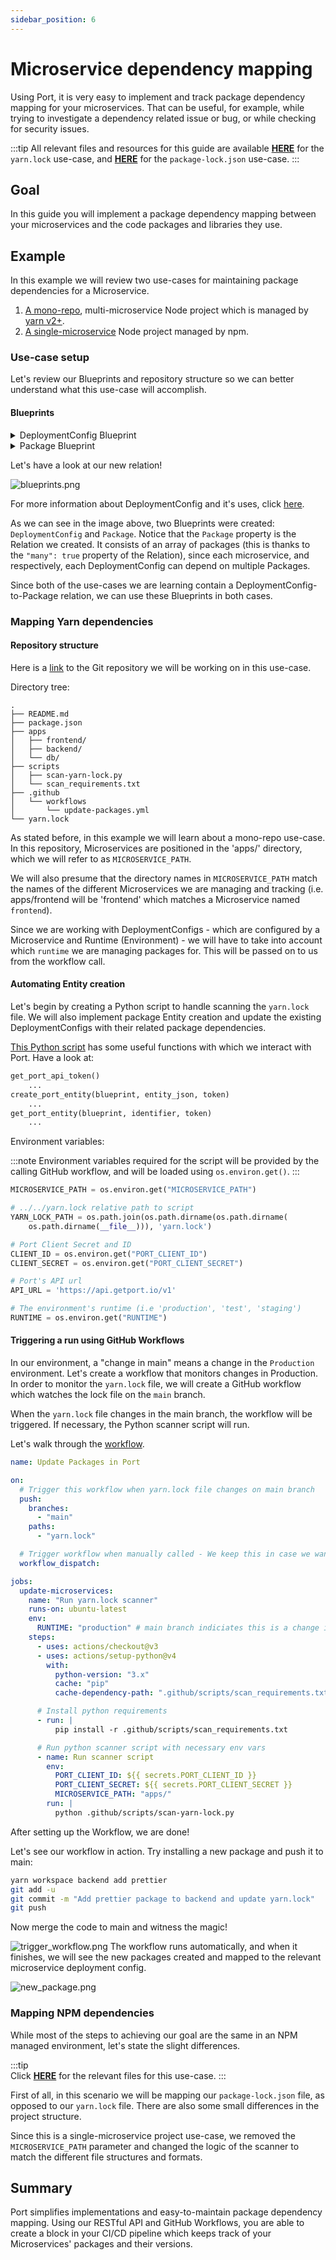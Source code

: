 ```yaml
---
sidebar_position: 6
---
```


# Microservice dependency mapping

Using Port, it is very easy to implement and track package dependency mapping for your microservices. That can be useful, for example, while trying to investigate a dependency related issue or bug, or while checking for security issues.

:::tip
All relevant files and resources for this guide are available [**HERE**](https://github.com/port-labs/demo-node-project) for the `yarn.lock` use-case, and [**HERE**](https://github.com/port-labs/demo-node-poject-npm) for the `package-lock.json` use-case.
:::

## Goal

In this guide you will implement a package dependency mapping between your microservices and the code packages and libraries they use.

## Example

In this example we will review two use-cases for maintaining package dependencies for a Microservice.

1. [A mono-repo](#mapping-yarn-dependencies), multi-microservice Node project which is managed by [yarn v2+](https://yarnpkg.com/getting-started).
2. [A single-microservice](#mapping-npm-dependencies) Node project managed by npm.

### Use-case setup

Let's review our Blueprints and repository structure so we can better understand what this use-case will accomplish.

#### Blueprints

<details>
<summary>DeploymentConfig Blueprint</summary>

Please notice the 'relations' seciton at the bottom of the Blueprint

```json showLineNumbers
{
  "identifier": "DeploymentConfig",
  "title": "Deployment Config",
  "icon": "Service",
  "schema": {
    "properties": {
      "locked": {
        "type": "boolean",
        "title": "Locked",
        "default": false,
        "description": "Are deployments currently allowed for this configuration",
        "icon": "Lock"
      },
      "deploymentName": {
        "type": "string",
        "title": "Deployment Name"
      }
    },
    "required": []
  },
  "mirrorProperties": {},
  "formulaProperties": {},
  "relations": {
    "package": {
      "title": "Package",
      "target": "Package",
      "required": false,
      "many": true
    }
  }
}
```

</details>

<details>
<summary>Package Blueprint</summary>

```json showLineNumbers
{
  "identifier": "Package",
  "title": "Package",
  "icon": "Package",
  "schema": {
    "properties": {
      "version": {
        "title": "Version",
        "type": "string"
      },
      "inHouse": {
        "title": "In-House?",
        "type": "boolean"
      }
    },
    "required": ["version"]
  },
  "mirrorProperties": {},
  "formulaProperties": {},
  "relations": {}
}
```

</details>

Let's have a look at our new relation!

![blueprints.png](../../static/img/complete-use-cases/microservice-dependency/blueprints.png)

For more information about DeploymentConfig and it's uses, click [here](./software-catalog#deployment-config-bp).

As we can see in the image above, two Blueprints were created: `DeploymentConfig` and `Package`. Notice that the `Package` property is the Relation we created. It consists of an array of packages (this is thanks to the `"many": true` property of the Relation), since each microservice, and respectively, each DeploymentConfig can depend on multiple Packages.

Since both of the use-cases we are learning contain a DeploymentConfig-to-Package relation, we can use these Blueprints in both cases.

### Mapping Yarn dependencies

#### Repository structure

Here is a [link](https://github.com/port-labs/demo-node-project) to the Git repository we will be working on in this use-case.

Directory tree:

```showLineNumbers
.
├── README.md
├── package.json
├── apps
│   ├── frontend/
│   ├── backend/
│   └── db/
├── scripts
│   ├── scan-yarn-lock.py
│   └── scan_requirements.txt
├── .github
│   └── workflows
│       └── update-packages.yml
└── yarn.lock
```

As stated before, in this example we will learn about a mono-repo use-case. In this repository, Microservices are positioned in the 'apps/' directory, which we will refer to as `MICROSERVICE_PATH`.

We will also presume that the directory names in `MICROSERVICE_PATH` match the names of the different Microservices we are managing and tracking (i.e. apps/frontend will be 'frontend' which matches a Microservice named `frontend`).

Since we are working with DeploymentConfigs - which are configured by a Microservice and Runtime (Environment) - we will have to take into account which `runtime` we are managing packages for. This will be passed on to us from the workflow call.

#### Automating Entity creation

Let's begin by creating a Python script to handle scanning the `yarn.lock` file. We will also implement package Entity creation and update the existing DeploymentConfigs with their related package dependencies.

[This Python script](https://github.com/port-labs/demo-node-project/blob/main/scripts/scan-yarn-lock.py) has some useful functions with which we interact with Port.
Have a look at:

```python
get_port_api_token()
    ...
create_port_entity(blueprint, entity_json, token)
    ...
get_port_entity(blueprint, identifier, token)
    ...
```

Environment variables:

:::note
Environment variables required for the script will be provided by the calling GitHub workflow, and will be loaded using `os.environ.get()`.
:::

```python showLineNumbers
MICROSERVICE_PATH = os.environ.get("MICROSERVICE_PATH")

# ../../yarn.lock relative path to script
YARN_LOCK_PATH = os.path.join(os.path.dirname(os.path.dirname(
    os.path.dirname(__file__))), 'yarn.lock')

# Port Client Secret and ID
CLIENT_ID = os.environ.get("PORT_CLIENT_ID")
CLIENT_SECRET = os.environ.get("PORT_CLIENT_SECRET")

# Port's API url
API_URL = 'https://api.getport.io/v1'

# The environment's runtime (i.e 'production', 'test', 'staging')
RUNTIME = os.environ.get("RUNTIME")

```

#### Triggering a run using GitHub Workflows

In our environment, a "change in main" means a change in the `Production` environment. Let's create a workflow that monitors changes in Production.
In order to monitor the `yarn.lock` file, we will create a GitHub workflow which watches the lock file on the `main` branch.

When the `yarn.lock` file changes in the main branch, the workflow will be triggered. If necessary, the Python scanner script will run.

Let's walk through the [workflow](https://github.com/port-labs/demo-node-project/blob/main/.github/workflows/update-packages.yml).

```yaml showLineNumbers
name: Update Packages in Port

on:
  # Trigger this workflow when yarn.lock file changes on main branch
  push:
    branches:
      - "main"
    paths:
      - "yarn.lock"

  # Trigger workflow when manually called - We keep this in case we want to manually re-sync packages with Port for some reason
  workflow_dispatch:

jobs:
  update-microservices:
    name: "Run yarn.lock scanner"
    runs-on: ubuntu-latest
    env:
      RUNTIME: "production" # main branch indiciates this is a change in production environment.
    steps:
      - uses: actions/checkout@v3
      - uses: actions/setup-python@v4
        with:
          python-version: "3.x"
          cache: "pip"
          cache-dependency-path: ".github/scripts/scan_requirements.txt"

      # Install python requirements
      - run: |
          pip install -r .github/scripts/scan_requirements.txt

      # Run python scanner script with necessary env vars
      - name: Run scanner script
        env:
          PORT_CLIENT_ID: ${{ secrets.PORT_CLIENT_ID }}
          PORT_CLIENT_SECRET: ${{ secrets.PORT_CLIENT_SECRET }}
          MICROSERVICE_PATH: "apps/"
        run: |
          python .github/scripts/scan-yarn-lock.py
```

After setting up the Workflow, we are done!

Let's see our workflow in action.
Try installing a new package and push it to main:

```bash showLineNumbers
yarn workspace backend add prettier
git add -u
git commit -m "Add prettier package to backend and update yarn.lock"
git push
```

Now merge the code to main and witness the magic!

![trigger_workflow.png](../../static/img/complete-use-cases/microservice-dependency/trigger_workflow.png)
The workflow runs automatically, and when it finishes, we will see the new packages created and mapped to the relevant microservice deployment config.

![new_package.png](../../static/img/complete-use-cases/microservice-dependency/new_package.png)

### Mapping NPM dependencies

While most of the steps to achieving our goal are the same in an NPM managed environment, let's state the slight differences.

:::tip  
Click [**HERE**](https://github.com/port-labs/demo-node-poject-npm) for the relevant files for this use-case.
:::

First of all, in this scenario we will be mapping our `package-lock.json` file, as opposed to our `yarn.lock` file. There are also some small differences in the project structure.

Since this is a single-microservice project use-case, we removed the `MICROSERVICE_PATH` parameter and changed the logic of the scanner to match the different file structures and formats.

## Summary

Port simplifies implementations and easy-to-maintain package dependency mapping. Using our RESTful API and GitHub Workflows, you are able to create a block in your CI/CD pipeline which keeps track of your Microservices' packages and their versions.

